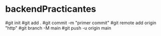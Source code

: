 # backendPracticantes
#git init
#git add .
#git commit -m "primer commit"
#git remote add origin "http"
#git branch -M main
#git push -u origin main

